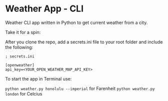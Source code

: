 # Weather App - CLI

Weather CLI app written in Python to get current weather from a city.

Take it for a spin:

After you clone the repo, add a secrets.ini file to your root folder and include the following:

```
; secrets.ini

[openweather]
api_key=<YOUR_OPEN_WEATHER_MAP_API_KEY>
```

To start the app in Terminal use:

`python weather.py honolulu --imperial` for Farenheit
`python weather.py london` for Celcius
